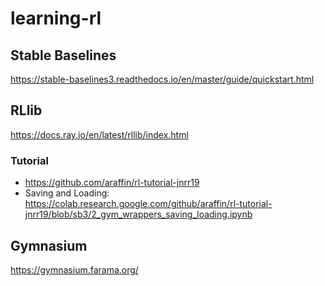 # learning-rl

## Stable Baselines
https://stable-baselines3.readthedocs.io/en/master/guide/quickstart.html

## RLlib
https://docs.ray.io/en/latest/rllib/index.html

### Tutorial
* https://github.com/araffin/rl-tutorial-jnrr19
* Saving and Loading: https://colab.research.google.com/github/araffin/rl-tutorial-jnrr19/blob/sb3/2_gym_wrappers_saving_loading.ipynb

## Gymnasium
https://gymnasium.farama.org/
